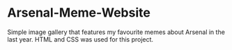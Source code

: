 # Arsenal-Meme-Website

Simple image gallery that features my favourite memes about Arsenal in the last year. HTML and CSS was used for this project.
